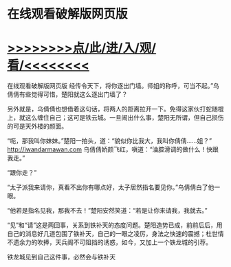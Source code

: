 # 在线观看破解版网页版

# <a href="https://github.com/jiedl/liao/issues/1">>>>>>>>>点/此/进/入/观/看/<<<<<<<<</a>

在线观看破解版网页版
经传令天下，将你逐出门墙。师姐的称呼，可当不起。”乌倩倩有些觉得可惜，楚阳就这么逐出门墙了？

另外就是，乌倩倩也想借着这句话，将两人的距离拉开一下。免得这家伙打蛇随棍上，就这么缠住自己；这可是铁云城。一旦闹出什么事，楚阳无所谓，但自己损伤的可是天外楼的颜面。

“呃，那我叫你妹妹。”楚阳一拍头，道：“貌似你比我大，我叫你倩倩……姐？”
http://iwandarmawan.com
乌倩倩娇颜飞红，嗔道：“油腔滑调的做什么！快跟我走。”

“跟你走？”

“太子派我来请你，真看不出你有哪点好，太子居然指名要见你。”乌倩倩白了他一眼。

“他若是指名见我，那我不去！”楚阳安然笑道：“若是让你来请我，我就去。”

“见”和“请”这是两回事，关系到铁补天的态度问题。楚阳造势已成，前前后后，用自己的消息好几道包围了铁补天，自己的一眼之凌厉，身法之快速的震撼；杜世情不遗余力的吹捧，天兵阁不可阻挡的诱惑，如今，又加上一个铁龙城的引荐。

铁龙城见到自己这件事，必然会与铁补天
